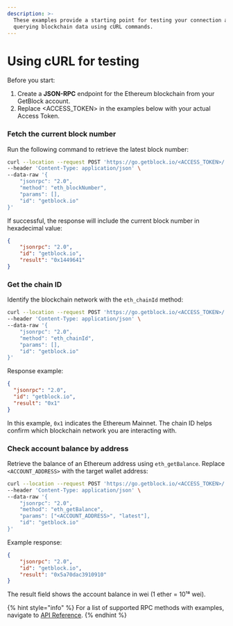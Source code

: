 ```yaml
---
description: >-
  These examples provide a starting point for testing your connection and
  querying blockchain data using cURL commands.
---
```


# Using cURL for testing

Before you start:

1. Create a **JSON-RPC** endpoint for the Ethereum blockchain from your GetBlock account.
2. Replace \<ACCESS\_TOKEN> in the examples below with your actual Access Token.

### Fetch the current block number

Run the following command to retrieve the latest block number:

```bash
curl --location --request POST 'https://go.getblock.io/<ACCESS_TOKEN>/' \
--header 'Content-Type: application/json' \
--data-raw '{
    "jsonrpc": "2.0",
    "method": "eth_blockNumber",
    "params": [],
    "id": "getblock.io"
}'
```

If successful, the response will include the current block number in hexadecimal value:

```json
{
    "jsonrpc": "2.0",
    "id": "getblock.io",
    "result": "0x1449641"
}
```

### Get the chain ID

Identify the blockchain network with the `eth_chainId` method:

```bash
curl --location --request POST 'https://go.getblock.io/<ACCESS_TOKEN>/' \
--header 'Content-Type: application/json' \
--data-raw '{
    "jsonrpc": "2.0",
    "method": "eth_chainId",
    "params": [],
    "id": "getblock.io"
}'
```

Response example:

```json
{
  "jsonrpc": "2.0",
  "id": "getblock.io",
  "result": "0x1"
}
```

In this example, `0x1` indicates the Ethereum Mainnet. The chain ID helps confirm which blockchain network you are interacting with.

### Check account balance by address

Retrieve the balance of an Ethereum address using `eth_getBalance`. Replace `<ACCOUNT_ADDRESS>` with the target wallet address:

```bash
curl --location --request POST 'https://go.getblock.io/<ACCESS_TOKEN>/' \
--header 'Content-Type: application/json' \
--data-raw '{
    "jsonrpc": "2.0",
    "method": "eth_getBalance",
    "params": ["<ACCOUNT_ADDRESS>", "latest"],
    "id": "getblock.io"
}'
```

Example response:

```json
{
    "jsonrpc": "2.0",
    "id": "getblock.io",
    "result": "0x5a70dac3910910"
}
```

The result field shows the account balance in wei (1 ether = 10¹⁸ wei).

{% hint style="info" %}
For a list of supported RPC methods with examples, navigate to [API Reference](broken-reference).
{% endhint %}
